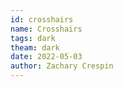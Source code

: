 ```yaml
---
id: crosshairs
name: Crosshairs
tags: dark
theam: dark
date: 2022-05-03
author: Zachary Crespin
---
```

